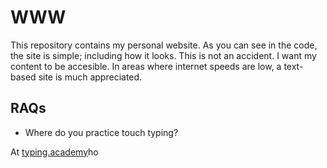 # WWW

This repository contains my personal website.  As you can see in the
code, the site is simple; including how it looks.  This is not an
accident.  I want my content to be accesible. In areas where internet
speeds are low, a text-based site is much appreciated.

## RAQs

  * Where do you practice touch typing?
  
  At [typing.academy](https://www.typing.academy/ "An academy for,
  well, typing")ho
